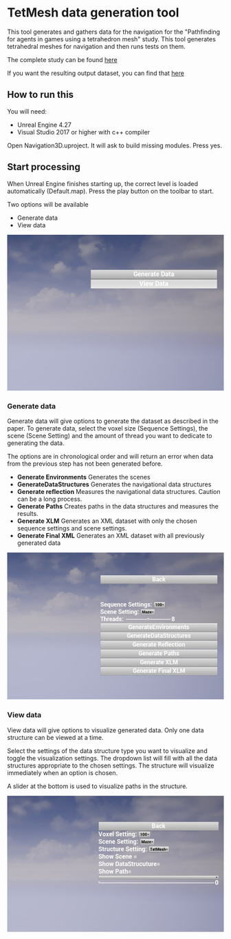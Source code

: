 # TetMesh data generation tool

This tool generates and gathers data for the navigation for the "Pathfinding for agents in games using a tetrahedron mesh" study. This tool generates tetrahedral meshes for navigation and then runs tests on them.

The complete study can be found [here]()

If you want the resulting output dataset, you can find that [here](https://zenodo.org/record/7009904#.Yv91yHZBxD9)

## How to run this
You will need:
- Unreal Engine 4.27
- Visual Studio 2017 or higher with c++ compiler

Open Navigation3D.uproject. It will ask to build missing modules. Press yes.

## Start processing

When Unreal Engine finishes starting up, the correct level is loaded automatically (Default.map). Press the play button on the toolbar to start.

Two options will be available
- Generate data
- View data

![Main!](Images/Screenshot1.jpg)


### Generate data

Generate data will give options to generate the dataset as described in the paper.
To generate data, select the voxel size (Sequence Settings), the scene (Scene Setting) and the amount of thread you want to dedicate to generating the data.

The options are in chronological order and will return an error when data from the previous step has not been generated before.
- **Generate Environments** Generates the scenes
- **GenerateDataStructures** Generates the navigational data structures
- **Generate reflection** Measures the navigational data structures. Caution can be a long process.
- **Generate Paths** Creates paths in the data structures and measures the results.
- **Generate XLM** Generates an XML dataset with only the chosen sequence settings and scene settings.
- **Generate Final XML** Generates an XML dataset with all previously generated data

![GenerateData!](Images/Screenshot3.jpg)

### View data

View data will give options to visualize generated data. Only one data structure can be viewed at a time.

Select the settings of the data structure type you want to visualize and toggle the visualization settings. The dropdown list will fill with all the data structures appropriate to the chosen settings. The structure will visualize immediately when an option is chosen.

A slider at the bottom is used to visualize paths in the structure.

![ViewData!](Images/Screenshot2.jpg)